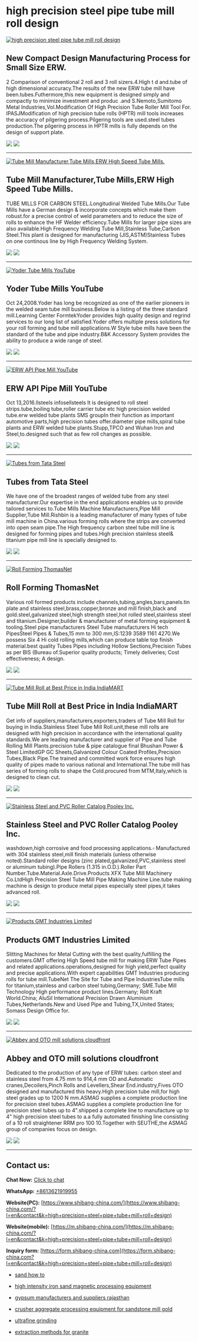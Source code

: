 # high precision steel pipe tube mill roll design

<a href="https://swt.shibang-china.com/?l=en&img&k=high+precision+steel+pipe+tube+mill+roll+design" target="_blank">![high precision steel pipe tube mill roll design](http://static.shibang-china.com/all-800x300/893.jpg)</a>

## New Compact Design Manufacturing Process for Small Size ERW.
2 Comparison of conventional 2 roll and 3 roll sizers.4.High t d and.tube of high dimensional accuracy.The results of the new ERW tube mill have been.tubes.Futhermore,this new equipment is designed simply and compactly to minimize investment and produc .and S.Nemoto,Sumitomo Metal Industries,Vol.Modification Of High Precision Tube Roller Mill Tool For. IPASJModification of high precision tube rolls (HPTR) mill tools increases the accuracy of pilgering process.Pilgering tools are used.steel tubes production.The pilgering process in HPTR mills is fully depends on the design of support plate.


<a href="https://whatsapp.shibangsoft.com/WhatsApp.php" target="_blank" title="WhatsApp">![](http://static.shibang-china.com/icon/whatsapp.png)</a> <a href="https://swt.shibang-china.com/?l=en&icon&k=high+precision+steel+pipe+tube+mill+roll+design" target="_blank">![](http://static.shibang-china.com/icon/chat-en.png)</a>

---

<a href="https://swt.shibang-china.com/?l=en&img&k=high+precision+steel+pipe+tube+mill+roll+design" target="_blank">![Tube Mill Manufacturer,Tube Mills,ERW High Speed Tube Mills.](http://static.shibang-china.com/all-800x300/1040.jpg)</a>

## Tube Mill Manufacturer,Tube Mills,ERW High Speed Tube Mills.
TUBE MILLS FOR CARBON STEEL.Longitudinal Welded Tube Mills.Our Tube Mills have a German design &amp; incorporate concepts which make them robust.for a precise control of weld parameters and to reduce the size of rolls to enhance the HF Welder efficiency.Tube Mills for larger pipe sizes are also available.High Frequency Welding Tube Mill,Stainless Tube,Carbon Steel.This plant is designed for manufacturing (JIS,ASTM)Stainless Tubes on one continous line by High Frequency Welding System.


<a href="https://whatsapp.shibangsoft.com/WhatsApp.php" target="_blank" title="WhatsApp">![](http://static.shibang-china.com/icon/whatsapp.png)</a> <a href="https://swt.shibang-china.com/?l=en&icon&k=high+precision+steel+pipe+tube+mill+roll+design" target="_blank">![](http://static.shibang-china.com/icon/chat-en.png)</a>

---

<a href="https://swt.shibang-china.com/?l=en&img&k=high+precision+steel+pipe+tube+mill+roll+design" target="_blank">![Yoder Tube Mills YouTube](http://static.shibang-china.com/all-800x300/823.jpg)</a>

## Yoder Tube Mills YouTube
Oct 24,2008.Yoder has long be recognized as one of the earlier pioneers in the welded seam tube mill business.Below is a listing of the three standard mill.Learning Center FormtekYoder provides high quality design and regrind services to our long list of satisfied.Yoder offers multiple press solutions for your roll forming and tube mill applications.W Style tube mills have been the standard of the tube and pipe industry.B&amp;K Accessory System provides the ability to produce a wide range of steel.


<a href="https://whatsapp.shibangsoft.com/WhatsApp.php" target="_blank" title="WhatsApp">![](http://static.shibang-china.com/icon/whatsapp.png)</a> <a href="https://swt.shibang-china.com/?l=en&icon&k=high+precision+steel+pipe+tube+mill+roll+design" target="_blank">![](http://static.shibang-china.com/icon/chat-en.png)</a>

---

<a href="https://swt.shibang-china.com/?l=en&img&k=high+precision+steel+pipe+tube+mill+roll+design" target="_blank">![ERW API Pipe Mill YouTube](http://static.shibang-china.com/all-800x300/1087.jpg)</a>

## ERW API Pipe Mill YouTube
Oct 13,2016.llsteels infosellsteels It is designed to roll steel strips.tube,boiling tube,roller carrier tube etc high precision welded tube.erw welded tube plants SMS groupIn their function as important automotive parts,high precision tubes offer.diameter pipe mills,spiral tube plants and ERW welded tube plants.Stupp,TPCO and Wuhan Iron and Steel,to.designed such that as few roll changes as possible.


<a href="https://whatsapp.shibangsoft.com/WhatsApp.php" target="_blank" title="WhatsApp">![](http://static.shibang-china.com/icon/whatsapp.png)</a> <a href="https://swt.shibang-china.com/?l=en&icon&k=high+precision+steel+pipe+tube+mill+roll+design" target="_blank">![](http://static.shibang-china.com/icon/chat-en.png)</a>

---

<a href="https://swt.shibang-china.com/?l=en&img&k=high+precision+steel+pipe+tube+mill+roll+design" target="_blank">![Tubes from Tata Steel](http://static.shibang-china.com/all-800x300/1354.jpg)</a>

## Tubes from Tata Steel
We have one of the broadest ranges of welded tube from any steel manufacturer.Our expertise in the end applications enables us to provide tailored services to.Tube Mills Machine Manufacturers,Pipe Mill Supplier,Tube Mill.Rishbin is a leading manufacturer of many types of tube mill machine in China.various forming rolls where the strips are converted into open seam pipe.The High frequency carbon steel tube mill line is designed for forming pipes and tubes.High precision stainless steel&amp; titanium pipe mill line is specially designed to.


<a href="https://whatsapp.shibangsoft.com/WhatsApp.php" target="_blank" title="WhatsApp">![](http://static.shibang-china.com/icon/whatsapp.png)</a> <a href="https://swt.shibang-china.com/?l=en&icon&k=high+precision+steel+pipe+tube+mill+roll+design" target="_blank">![](http://static.shibang-china.com/icon/chat-en.png)</a>

---

<a href="https://swt.shibang-china.com/?l=en&img&k=high+precision+steel+pipe+tube+mill+roll+design" target="_blank">![Roll Forming ThomasNet](http://static.shibang-china.com/all-800x300/264.jpg)</a>

## Roll Forming ThomasNet
Various roll formed products include channels,tubing,angles,bars,panels.tin plate and stainless steel,brass,copper,bronze and mill finish,black and gold.steel,galvanized steel,high strength steel,hot rolled steel,stainless steel and titanium.Designer,builder &amp; manufacturer of metal forming equipment &amp; tooling.Steel pipe manufacturers Steel Tube manufacturers Hi tech PipesSteel Pipes &amp; Tubes,15 mm to 300 mm,IS:1239 3589 1161 4270.We possess Six 4 Hi cold rolling mills,which can produce table top finish material.best quality Tubes Pipes including Hollow Sections,Precision Tubes as per BIS (Bureau of.Superior quality products; Timely deliveries; Cost effectiveness; A design.


<a href="https://whatsapp.shibangsoft.com/WhatsApp.php" target="_blank" title="WhatsApp">![](http://static.shibang-china.com/icon/whatsapp.png)</a> <a href="https://swt.shibang-china.com/?l=en&icon&k=high+precision+steel+pipe+tube+mill+roll+design" target="_blank">![](http://static.shibang-china.com/icon/chat-en.png)</a>

---

<a href="https://swt.shibang-china.com/?l=en&img&k=high+precision+steel+pipe+tube+mill+roll+design" target="_blank">![Tube Mill Roll at Best Price in India IndiaMART](http://static.shibang-china.com/all-800x300/1108.jpg)</a>

## Tube Mill Roll at Best Price in India IndiaMART
Get info of suppliers,manufacturers,exporters,traders of Tube Mill Roll for buying in India.Stainless Steel Tube Mill Roll.unit,these mill rolls are designed with high precision in accordance with the international quality standards.We are leading manufacturer and supplier of Pipe and Tube Rolling Mill Plants.precision tube &amp; pipe catalogue final Bhushan Power &amp; Steel LimitedGP GC Sheets,Galvanized Colour Coated Profiles,Precision Tubes,Black Pipe.The trained and committed work force ensures high quality of pipes made to various national and International.The tube mill has series of forming rolls to shape the Cold.procured from MTM,Italy,which is designed to clean cut.


<a href="https://whatsapp.shibangsoft.com/WhatsApp.php" target="_blank" title="WhatsApp">![](http://static.shibang-china.com/icon/whatsapp.png)</a> <a href="https://swt.shibang-china.com/?l=en&icon&k=high+precision+steel+pipe+tube+mill+roll+design" target="_blank">![](http://static.shibang-china.com/icon/chat-en.png)</a>

---

<a href="https://swt.shibang-china.com/?l=en&img&k=high+precision+steel+pipe+tube+mill+roll+design" target="_blank">![Stainless Steel and PVC Roller Catalog Pooley Inc.](http://static.shibang-china.com/all-800x300/424.jpg)</a>

## Stainless Steel and PVC Roller Catalog Pooley Inc.
washdown,high corrosive and food processing applications.▫ Manufactured with 304 stainless steel,mill finish materials (unless otherwise noted).Standard roller designs (zinc plated,galvanized,PVC,stainless steel or aluminum tubing).Pipe Rollers (1.315 in.O.D.).Roller Part Number.Tube.Material.Axle.Drive.Products XFX Tube Mill Machinery Co.LtdHigh Precision Steel Tube Mill Pipe Making Machine Line.tube making machine is design to produce metal pipes especially steel pipes,it takes advanced roll.


<a href="https://whatsapp.shibangsoft.com/WhatsApp.php" target="_blank" title="WhatsApp">![](http://static.shibang-china.com/icon/whatsapp.png)</a> <a href="https://swt.shibang-china.com/?l=en&icon&k=high+precision+steel+pipe+tube+mill+roll+design" target="_blank">![](http://static.shibang-china.com/icon/chat-en.png)</a>

---

<a href="https://swt.shibang-china.com/?l=en&img&k=high+precision+steel+pipe+tube+mill+roll+design" target="_blank">![Products GMT Industries Limited](http://static.shibang-china.com/all-800x300/1172.jpg)</a>

## Products GMT Industries Limited
Slitting Machines for Metal Cutting with the best quality,fulfilling the customers.GMT offering High Speed tube mill for making ERW Tube Pipes and related applications.operations,designed for high yield,perfect quality and precise applications.With expert capabilities GMT Industries producing rolls for tube mill.TubeNet The Site for Tube and Pipe IndustriesTube mills for titanium,stainless and carbon steel tubing,Germany; SME.Tube Mill Technology High performance product lines.Germany; Roll Kraft World.China; AluSil International Precision Drawn Aluminium Tubes,Netherlands.New and Used Pipe and Tubing,TX,United States; Somass Design Office for.


<a href="https://whatsapp.shibangsoft.com/WhatsApp.php" target="_blank" title="WhatsApp">![](http://static.shibang-china.com/icon/whatsapp.png)</a> <a href="https://swt.shibang-china.com/?l=en&icon&k=high+precision+steel+pipe+tube+mill+roll+design" target="_blank">![](http://static.shibang-china.com/icon/chat-en.png)</a>

---

<a href="https://swt.shibang-china.com/?l=en&img&k=high+precision+steel+pipe+tube+mill+roll+design" target="_blank">![Abbey and OTO mill solutions cloudfront](http://static.shibang-china.com/all-800x300/131.jpg)</a>

## Abbey and OTO mill solutions cloudfront
Dedicated to the production of any type of ERW tubes: carbon steel and stainless steel from 4.75 mm to 914,4 mm OD and.Automatic cranes,Decoilers,Pinch Rolls and Levellers,Shear End.industry,Fives OTO designed and manufactured this heavy.High precision tube mill,for high steel grades up to 1200 N mm.ASMAG supplies a complete production line for precision steel tubes.ASMAG supplies a complete production line for precision steel tubes up to 4".shipped a complete line to manufacture up to 4" high precision steel tubes to a.a fully automated finishing line consisting of a 10 roll straightener RRM pro 100 10.Together with SEUTHE,the ASMAG group of companies focus on design.


<a href="https://whatsapp.shibangsoft.com/WhatsApp.php" target="_blank" title="WhatsApp">![](http://static.shibang-china.com/icon/whatsapp.png)</a> <a href="https://swt.shibang-china.com/?l=en&icon&k=high+precision+steel+pipe+tube+mill+roll+design" target="_blank">![](http://static.shibang-china.com/icon/chat-en.png)</a>

---
## Contact us:

**Chat Now:** [Click to chat](https://swt.shibang-china.com?l=en&contact&k=high+precision+steel+pipe+tube+mill+roll+design)

**WhatsApp:**  [+8613621919955](https://whatsapp.shibangsoft.com/WhatsApp.php)

**Website(PC):** [https://www.shibang-china.com/](https://www.shibang-china.com/?l=en&contact&k=high+precision+steel+pipe+tube+mill+roll+design)

**Website(mobile):** [https://m.shibang-china.com/](https://m.shibang-china.com/?l=en&contact&k=high+precision+steel+pipe+tube+mill+roll+design)

**Inquiry form:** [https://form.shibang-china.com](https://form.shibang-china.com?l=en&contact&k=high+precision+steel+pipe+tube+mill+roll+design)

* [sand how to](../132/sand%20how%20to.md)

* [high intensity iron sand magnetic processing equipment](../135/high%20intensity%20iron%20sand%20magnetic%20processing%20equipment.md)

* [gypsum manufacturers and suppliers rajasthan](../128/gypsum%20manufacturers%20and%20suppliers%20rajasthan.md)

* [crusher aggregate processing equipment for sandstone mill gold](../126/crusher%20aggregate%20processing%20equipment%20for%20sandstone%20mill%20gold.md)

* [ultrafine grinding](../132/ultrafine%20grinding.md)

* [extraction methods for granite](../132/extraction%20methods%20for%20granite.md)